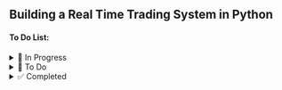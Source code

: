 ## Building a Real Time Trading System in Python


#### To Do List:
<details>
<summary>🚧 In Progress</summary>

- [ ] gym-anytrading with custom indicators
- [ ] Q Learning Strategy

</details>

<details>
<summary>📝 To Do</summary>

- [ ] Test Order creation latency
- [ ] Modularization
- [ ] Cloud Scheduler
- [ ] Documentation

</details>

<details>
<summary>✅ Completed</summary>

- [x] Processing function for streaming data
- [x] Default gym-anytrading model
- [x] High level code for ML based strategy with events

</details>
